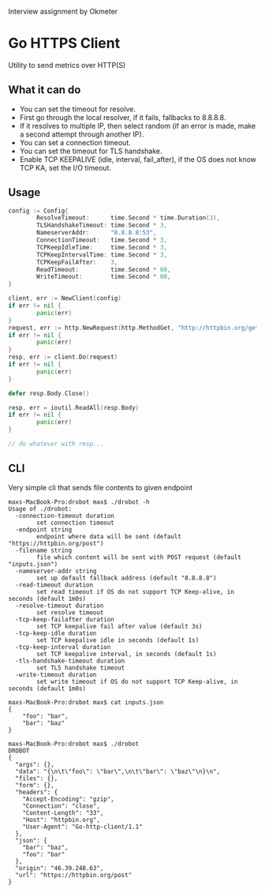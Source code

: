 Interview assignment by Okmeter

# Go HTTPS Client
Utility to send metrics over HTTP(S)

## What it can do
* You can set the timeout for resolve.
* First go through the local resolver, if it fails, fallbacks to 8.8.8.8.
* If it resolves to multiple IP, then select random (if an error is made, make a second attempt through another IP).
* You can set a connection timeout.
* You can set the timeout for TLS handshake.
* Enable TCP KEEPALIVE (idle, interval, fail_after), if the OS does not know TCP KA, set the I/O timeout.

## Usage
```Go
config := Config{
        ResolveTimeout:      time.Second * time.Duration(3),
        TLSHandshakeTimeout: time.Second * 3,
        NameserverAddr:      "8.8.8.8:53",
        ConnectionTimeout:   time.Second * 3,
        TCPKeepIdleTime:     time.Second * 3,
        TCPKeepIntervalTime: time.Second * 3,
        TCPKeepFailAfter:    3,
        ReadTimeout:         time.Second * 60,
        WriteTimeout:        time.Second * 60,
}

client, err := NewClient(config)
if err != nil {
        panic(err)
}
request, err := http.NewRequest(http.MethodGet, "http://httpbin.org/get", nil)
if err != nil {
        panic(err)
}
resp, err := client.Do(request)
if err != nil {
        panic(err)
}

defer resp.Body.Close()

resp, err = ioutil.ReadAll(resp.Body)
if err != nil {
        panic(err)
}

// do whatever with resp...

```

## CLI
Very simple cli that sends file contents to given endpoint
```
maxs-MacBook-Pro:drobot max$ ./drobot -h
Usage of ./drobot:
  -connection-timeout duration
    	set connection timeout
  -endpoint string
    	endpoint where data will be sent (default "https://httpbin.org/post")
  -filename string
    	file which content will be sent with POST request (default "inputs.json")
  -nameserver-addr string
    	set up default fallback address (default "8.8.8.8")
  -read-timeout duration
    	set read timeout if OS do not support TCP Keep-alive, in seconds (default 1m0s)
  -resolve-timeout duration
    	set resolve timeout
  -tcp-keep-failafter duration
    	set TCP keepalive fail after value (default 3s)
  -tcp-keep-idle duration
    	set TCP keepalive idle in seconds (default 1s)
  -tcp-keep-interval duration
    	set TCP keepalive interval, in seconds (default 1s)
  -tls-handshake-timeout duration
    	set TLS handshake timeout
  -write-timeout duration
    	set write timeout if OS do not support TCP Keep-alive, in seconds (default 1m0s)

maxs-MacBook-Pro:drobot max$ cat inputs.json 
{
	"foo": "bar",
	"bar": "baz"
}

maxs-MacBook-Pro:drobot max$ ./drobot 
DROBOT
{
  "args": {}, 
  "data": "{\n\t\"foo\": \"bar\",\n\t\"bar\": \"baz\"\n}\n", 
  "files": {}, 
  "form": {}, 
  "headers": {
    "Accept-Encoding": "gzip", 
    "Connection": "close", 
    "Content-Length": "33", 
    "Host": "httpbin.org", 
    "User-Agent": "Go-http-client/1.1"
  }, 
  "json": {
    "bar": "baz", 
    "foo": "bar"
  }, 
  "origin": "46.39.248.63", 
  "url": "https://httpbin.org/post"
}
```
